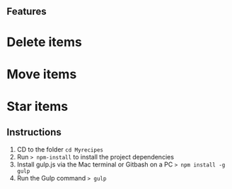 ## Features

# Delete items
# Move items
# Star items


## Instructions

1. CD to the folder `cd Myrecipes`
2. Run `> npm-install` to install the project dependencies
3. Install gulp.js via the Mac terminal or Gitbash on a PC `> npm install -g gulp`
4. Run the Gulp command `> gulp`
